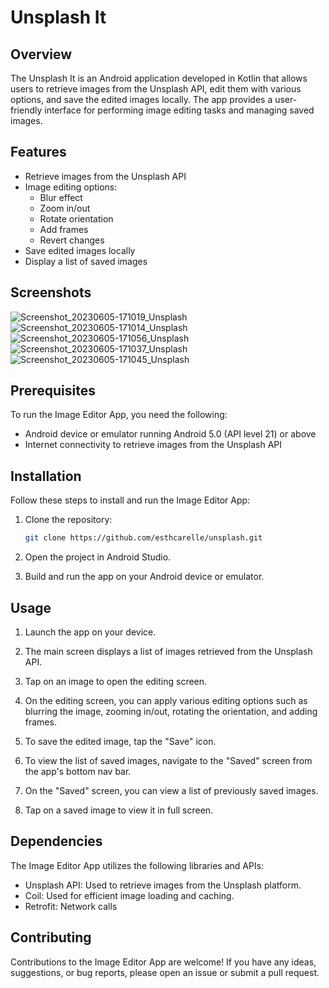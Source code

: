 # Unsplash It

## Overview

The Unsplash It is an Android application developed in Kotlin that allows users to retrieve images from the Unsplash API, edit them with various options, and save the edited images locally. The app provides a user-friendly interface for performing image editing tasks and managing saved images.

## Features

- Retrieve images from the Unsplash API
- Image editing options:
  - Blur effect
  - Zoom in/out
  - Rotate orientation
  - Add frames
  - Revert changes
- Save edited images locally
- Display a list of saved images

## Screenshots
![Screenshot_20230605-171019_Unsplash](https://github.com/esthcarelle/Unsplash/assets/52702726/a1566889-8308-4f78-890b-208fa160604f)![Screenshot_20230605-171014_Unsplash](https://github.com/esthcarelle/Unsplash/assets/52702726/34a7db53-4efd-4a5a-a2ab-2d029e1f999c)
![Screenshot_20230605-171056_Unsplash](https://github.com/esthcarelle/Unsplash/assets/52702726/2dea4efc-c164-4294-ae4f-6b8ab13bd5bd)![Screenshot_20230605-171037_Unsplash](https://github.com/esthcarelle/Unsplash/assets/52702726/6d0c6045-7a9e-4b02-bbf4-607fdd21aec1)![Screenshot_20230605-171045_Unsplash](https://github.com/esthcarelle/Unsplash/assets/52702726/40d84f62-0a01-41a3-95e6-1872c216bbcc)

## Prerequisites

To run the Image Editor App, you need the following:

- Android device or emulator running Android 5.0 (API level 21) or above
- Internet connectivity to retrieve images from the Unsplash API

## Installation

Follow these steps to install and run the Image Editor App:

1. Clone the repository:

   ```bash
   git clone https://github.com/esthcarelle/unsplash.git
2. Open the project in Android Studio.

3. Build and run the app on your Android device or emulator.

## Usage
1. Launch the app on your device.

2. The main screen displays a list of images retrieved from the Unsplash API.

3. Tap on an image to open the editing screen.

4. On the editing screen, you can apply various editing options such as blurring the image, zooming in/out, rotating the orientation, and adding frames.

5. To save the edited image, tap the "Save" icon.

6. To view the list of saved images, navigate to the "Saved" screen from the app's bottom nav bar.

7. On the "Saved" screen, you can view a list of previously saved images.

8. Tap on a saved image to view it in full screen.

## Dependencies
The Image Editor App utilizes the following libraries and APIs:

* Unsplash API: Used to retrieve images from the Unsplash platform.
* Coil: Used for efficient image loading and caching.
* Retrofit: Network calls

## Contributing
Contributions to the Image Editor App are welcome! If you have any ideas, suggestions, or bug reports, please open an issue or submit a pull request.
   
